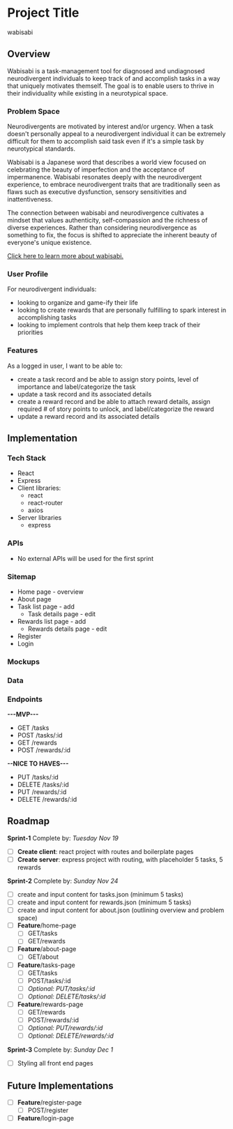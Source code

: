 # Project Title

wabisabi

## Overview

<!-- What is your app? Give a brief description in a couple of sentences. -->

Wabisabi is a task-management tool for diagnosed and undiagnosed neurodivergent individuals to keep track of and accomplish tasks in a way that uniquely motivates themself. The goal is to enable users to thrive in their individuality while existing in a neurotypical space.

### Problem Space

<!-- Why is your app needed? Give any background information around any pain points or other reasons. -->

Neurodivergents are motivated by interest and/or urgency. When a task doesn't personally appeal to a neurodivergent individual it can be extremely difficult for them to accomplish said task even if it's a simple task by neurotypical standards.

Wabisabi is a Japanese word that describes a world view focused on celebrating the beauty of imperfection and the acceptance of impermanence. Wabisabi resonates deeply with the neurodivergent experience, to embrace neurodivergent traits that are traditionally seen as flaws such as executive dysfunction, sensory sensitivities and inattentiveness.

The connection between wabisabi and neurodivergence cultivates a mindset that values authenticity, self-compassion and the richness of diverse experiences. Rather than considering neurodivergence as something to fix, the focus is shifted to appreciate the inherent beauty of everyone's unique existence.

[Click here to learn more about wabisabi.](https://en.wikipedia.org/wiki/Wabi-sabi)

### User Profile

<!-- Who will use your app? How will they use it? Add any special considerations that your app must take into account. -->

For neurodivergent individuals:

- looking to organize and game-ify their life
- looking to create rewards that are personally fulfilling to spark interest in accomplishing tasks
- looking to implement controls that help them keep track of their priorities

### Features

As a logged in user, I want to be able to:

- create a task record and be able to assign story points, level of importance and label/categorize the task
- update a task record and its associated details
- create a reward record and be able to attach reward details, assign required # of story points to unlock, and label/categorize the reward
- update a reward record and its associated details

## Implementation

### Tech Stack

- React
- Express
- Client libraries:
  - react
  - react-router
  - axios
- Server libraries
  - express

### APIs

- No external APIs will be used for the first sprint

### Sitemap

<!-- List the pages of your app with brief descriptions. You can show this visually, or write it out. -->

- Home page - overview
- About page
- Task list page - add
  - Task details page - edit
- Rewards list page - add
  - Rewards details page - edit
- Register
- Login

### Mockups

<!-- Provide visuals of your app's screens. You can use pictures of hand-drawn sketches, or wireframing tools like Figma. -->

### Data

<!-- Describe your data and the relationships between the data points. You can show this visually using diagrams, or write it out.  -->

### Endpoints

<!-- List endpoints that your server will implement, including HTTP methods, parameters, and example responses. -->

**---MVP---**

- GET /tasks
- POST /tasks/:id
- GET /rewards
- POST /rewards/:id

**--NICE TO HAVES---**

- PUT /tasks/:id
- DELETE /tasks/:id
- PUT /rewards/:id
- DELETE /rewards/:id

## Roadmap

<!-- Scope your project as a sprint. Break down the tasks that will need to be completed and map out timeframes for implementation working back from the capstone due date.  -->

**Sprint-1**
Complete by: _Tuesday Nov 19_

- [ ] **Create client**: react project with routes and boilerplate pages
- [ ] **Create server**: express project with routing, with placeholder 5 tasks, 5 rewards

**Sprint-2**
Complete by: _Sunday Nov 24_

- [ ] create and input content for tasks.json (minimum 5 tasks)
- [ ] create and input content for rewards.json (minimum 5 tasks)
- [ ] create and input content for about.json (outlining overview and problem space)
- [ ] **Feature**/home-page
  - [ ] GET/tasks
  - [ ] GET/rewards
- [ ] **Feature**/about-page
  - [ ] GET/about
- [ ] **Feature**/tasks-page
  - [ ] GET/tasks
  - [ ] POST/tasks/:id
  - [ ] _Optional: PUT/tasks/:id_
  - [ ] _Optional: DELETE/tasks/:id_
- [ ] **Feature**/rewards-page
  - [ ] GET/rewards
  - [ ] POST/rewards/:id
  - [ ] _Optional: PUT/rewards/:id_
  - [ ] _Optional: DELETE/rewards/:id_

**Sprint-3**
Complete by: _Sunday Dec 1_
- [ ] Styling all front end pages

## Future Implementations

- [ ] **Feature**/register-page
  - [ ] POST/register
- [ ] **Feature**/login-page
